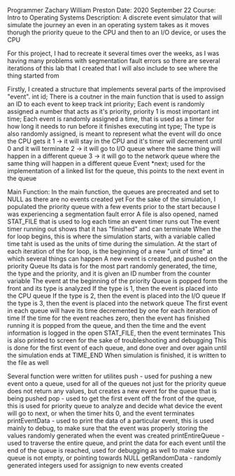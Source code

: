 Programmer		Zachary William Preston
Date:			2020 September 22
Course:			Intro to Operating Systems
Description:		A discrete event simulator that will simulate the journey an even
			in an operating system takes as it moves thorugh the priority queue
			to the CPU and then to an I/O device, or uses the CPU

For this project, I had to recreate it several times over the weeks, as I was having many problems with segmentation fault errors
so there are several iterations of this lab that I created that I will also include to see where the thing started from

Firstly, I created a structure that implements several parts of the improvised "event".
	int id;          There is a coutner in the main function that is used to assign an ID to each event to keep track
	int priority;    Each event is randomly assigned a number that acts as it's priority, priority 1 is most important
	int time;        Each event is randomly assigned a time, that is used as a timer for how long it needs to run before it finishes executing
	int type;	 The type is also randomly assigned, is meant to represent what the event will do once the CPU gets it
			 1 -> it will stay in the CPU and it's timer will decrement until 0 and it will terminate
			 2 -> it will go to I/O queue where the same thing will happen in a different queue
			 3 -> it will go to the network queue where the same thing will happen in a different queue
	Event *next;	 used for the implementation of a linked list for the queue, this points to the next event
			 in the queue

	
Main Function:
	In the main function, the queues are precreated and set to NULL as there are no events created yet
	For the sake of the simulation, I populated the priority queue with a few events prior to the start because I was experiencing a segmentation fault error
	A file is also opened, named STAT_FILE that is used to log each time an event timer runs out
		The event timer running out shows that it has "finished" and can terminate
	When the for loop begins, this is where the simulation starts, with a variable called time taht is used as the units of time
	during the simulation. At the start of each iteration of the for loop, is the beginning of a new "unit of time" at which several things can happen
		A new event is created, and pushed on the priority Queue
			Its data is for the most part randomly generated, the time, the type and the priority, and it is given an ID number from the counter variable
		The event at the beginning of the priority Queue is popped form the front and its type is analyzed
			If the type is 1, then the event is placed into the CPU queue
			If the type is 2, then the event is placed into the I/O queue
			If the type is 3, then the event is placed into the network queue
		The first event in each queue will have its time decremented by one for each iteration of time
			If the time for the event reaches zero, then the event has finished running
			it is popped from the queue, and then the time and the event information is logged in the open STAT_FILE, then the event terminates
			This is also printed to screen for the sake of troubleshooting and debugging
		This is done for the first event of each queue, and done over and over again until the simulation ends at TIME_END
	When simulation is finished, it is written to the file as well

Several function were written for utilites
	push -  used for pushing a new event onto a queue, used for all of the queues not just for the priority queue
		does not return any values, but creates a new event for the queue that is being pushed
	pop -   used to get the first event off the front of the queue, this is used for priority queue to analyze and decide
		what device the event will go to next, or when the timer hits 0, and the event terminates
	printEventData - used to print the data of a particular event, this is used mainly to debug, to make sure
		that the event was properly storing the values randomly generated when the event was created
	printEntireQueue - used to traverse the entire queue, and print the data for each event until the end of the queue
		is reached, used for debugging as well to make sure queue is not empty, or pointing towards NULL
	getRandomData - randomly generated integers used for assignign to new events created
